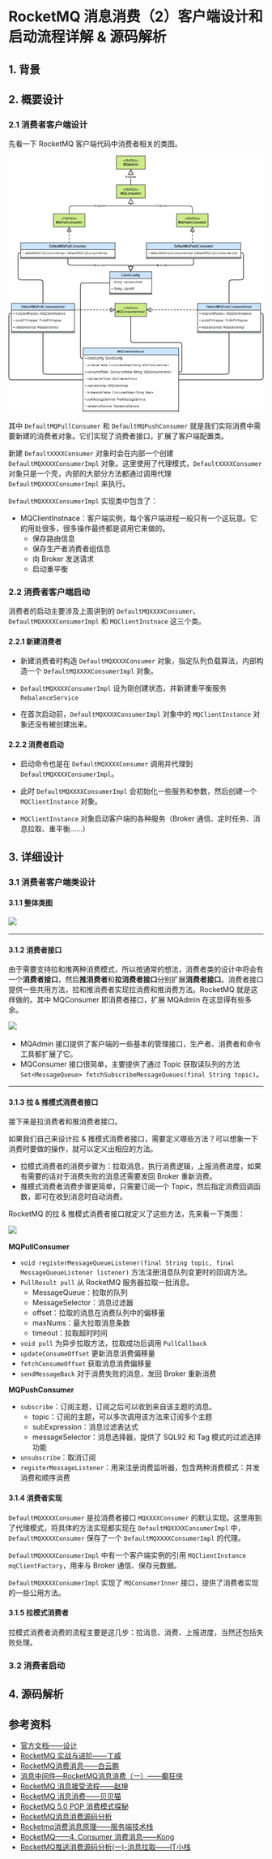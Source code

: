 # RocketMQ 消息消费（2）客户端设计和启动流程详解 & 源码解析

## 1. 背景

## 2. 概要设计

### 2.1 消费者客户端设计

先看一下 RocketMQ 客户端代码中消费者相关的类图。

![](../assets/rocketmq-consume-message/rocketmq-consumer-class-fields.drawio.png)

其中 `DefaultMQPullConsumer` 和 `DefaultMQPushConsumer` 就是我们实际消费中需要新建的消费者对象。它们实现了消费者接口，扩展了客户端配置类。

新建 `DefaultXXXXConsumer` 对象时会在内部一个创建 `DefaultMQXXXXConsumerImpl` 对象。这里使用了代理模式，`DefaultXXXXConsumer` 对象只是一个壳，内部的大部分方法都通过调用代理 `DefaultMQXXXXConsumerImpl` 来执行。

`DefaultMQXXXXConsumerImpl` 实现类中包含了：

* MQClientInstnace：客户端实例，每个客户端进程一般只有一个这玩意。它的用处很多，很多操作最终都是调用它来做的。
  * 保存路由信息
  * 保存生产者消费者组信息
  * 向 Broker 发送请求
  * 启动重平衡

### 2.2 消费者客户端启动

消费者的启动主要涉及上面讲到的 `DefaultMQXXXXConsumer`、`DefaultMQXXXXConsumerImpl` 和 `MQClientInstnace` 这三个类。

#### 2.2.1 新建消费者

* 新建消费者时构造 `DefaultMQXXXXConsumer` 对象，指定队列负载算法，内部构造一个 `DefaultMQXXXXConsumerImpl` 对象。

* `DefaultMQXXXXConsumerImpl` 设为刚创建状态，并新建重平衡服务 `RebalanceService`

* 在首次启动前，`DefaultMQXXXXConsumerImpl` 对象中的 `MQClientInstance` 对象还没有被创建出来。

#### 2.2.2 消费者启动

* 启动命令也是在 `DefaultMQXXXXConsumer` 调用并代理到 `DefaultMQXXXXConsumerImpl`。

* 此时  `DefaultMQXXXXConsumerImpl` 会初始化一些服务和参数，然后创建一个 `MQClientInstance` 对象。
* `MQClientInstance` 对象启动客户端的各种服务（Broker 通信、定时任务、消息拉取、重平衡……）

## 3. 详细设计

### 3.1 消费者客户端类设计

#### 3.1.1 整体类图

![](https://scarb-images.oss-cn-hangzhou.aliyuncs.com/img/202208152245917.png)

---

#### 3.1.2 消费者接口

由于需要支持拉和推两种消费模式，所以按通常的想法，消费者类的设计中将会有一个**消费者接口**，然后**推消费者**和**拉消费者接口**分别扩展**消费者接口**。消费者接口提供一些共用方法，拉和推消费者实现拉消费和推消费方法。RocketMQ 就是这样做的。其中 MQConsumer 即消费者接口，扩展 MQAdmin 在这显得有些多余。

![](https://scarb-images.oss-cn-hangzhou.aliyuncs.com/img/202208170017865.png)

* MQAdmin 接口提供了客户端的一些基本的管理接口，生产者、消费者和命令工具都扩展了它。
* MQConsumer 接口很简单，主要提供了通过 Topic 获取读队列的方法 `Set<MessageQueue> fetchSubscribeMessageQueues(final String topic)`。

---

#### 3.1.3 拉 & 推模式消费者接口

接下来是拉消费者和推消费者接口。

如果我们自己来设计拉 & 推模式消费者接口，需要定义哪些方法？可以想象一下消费时要做的操作，就可以定义出相应的方法。

* 拉模式消费者的消费步骤为：拉取消息，执行消费逻辑，上报消费进度，如果有需要的话对于消费失败的消息还需要发回 Broker 重新消费。
* 推模式消费者消费步骤更简单，只需要订阅一个 Topic，然后指定消费回调函数，即可在收到消息时自动消费。

RocketMQ 的拉 & 推模式消费者接口就定义了这些方法，先来看一下类图：

![](https://scarb-images.oss-cn-hangzhou.aliyuncs.com/img/202208170023801.png)

**MQPullConsumer**

* `void registerMessageQueueListener(final String topic, final MessageQueueListener listener)` 方法注册消息队列变更时的回调方法。
* `PullResult pull` 从 RocketMQ 服务器拉取一批消息。
  * MessageQueue：拉取的队列
  * MessageSelector：消息过滤器
  * offset：拉取的消息在消费队列中的偏移量
  * maxNums：最大拉取消息条数
  * timeout：拉取超时时间
* `void pull` 为异步拉取方法，拉取成功后调用 `PullCallback`
* `updateConsumeOffset` 更新消息消费偏移量
* `fetchConsumeOffset` 获取消息消费偏移量
* `sendMessageBack` 对于消费失败的消息，发回 Broker 重新消费

**MQPushConsumer**

* `subscribe`：订阅主题，订阅之后可以收到来自该主题的消息。
  * topic：订阅的主题，可以多次调用该方法来订阅多个主题
  * subExpression：消息过滤表达式
  * messageSelector：消息选择器，提供了 SQL92 和 Tag 模式的过滤选择功能
* `unsubscribe`：取消订阅
* `registerMessageListener`：用来注册消费监听器，包含两种消费模式：并发消费和顺序消费

#### 3.1.4 消费者实现

 `DefaultMQXXXXConsumer` 是拉消费者接口 `MQXXXXConsumer` 的默认实现。这里用到了代理模式，将具体的方法实现都实现在 `DefaultMQXXXXConsumerImpl` 中，`DefaultMQXXXXConsumer` 保存了一个 `DefaultMQXXXXConsumerImpl` 的代理。

`DefaultMQXXXXConsumerImpl` 中有一个客户端实例的引用 `MQClientInstance mqClientFactory`，用来与 Broker 通信、保存元数据。

`DefaultMQXXXXConsumerImpl` 实现了 `MQConsumerInner` 接口，提供了消费者实现的一些公用方法。

#### 3.1.5 拉模式消费者

拉模式消费者消费的流程主要是这几步：拉消息、消费、上报进度，当然还包括失败处理。



### 3.2 消费者启动



## 4. 源码解析

## 参考资料

* [官方文档——设计](https://github.com/apache/rocketmq/blob/master/docs/cn/design.md#42-consumer%E7%9A%84%E8%B4%9F%E8%BD%BD%E5%9D%87%E8%A1%A1)
* [RocketMQ 实战与进阶——丁威](http://learn.lianglianglee.com/%E4%B8%93%E6%A0%8F/RocketMQ%20%E5%AE%9E%E6%88%98%E4%B8%8E%E8%BF%9B%E9%98%B6%EF%BC%88%E5%AE%8C%EF%BC%89/08%20%E6%B6%88%E6%81%AF%E6%B6%88%E8%B4%B9%20API%20%E4%B8%8E%E7%89%88%E6%9C%AC%E5%8F%98%E8%BF%81%E8%AF%B4%E6%98%8E.md)
* [RocketMQ消费消息——白云鹏](https://www.baiyp.ren/RocketMQ%E6%B6%88%E8%B4%B9%E6%B6%88%E6%81%AF.html)
* [消息中间件—RocketMQ消息消费（一）——癫狂侠](https://www.jianshu.com/p/f071d5069059)
* [RocketMQ 消息接受流程——赵坤](https://kunzhao.org/docs/rocketmq/rocketmq-message-receive-flow/)
* [RocketMQ 消息消费——贝贝猫](https://zhuanlan.zhihu.com/p/360911990)
* [RocketMQ 5.0 POP 消费模式探秘](https://developer.aliyun.com/article/801815)
* [RocketMQ消息消费源码分析](https://www.jianshu.com/p/4757079f871f)
* [Rocketmq消费消息原理——服务端技术栈](https://blog.csdn.net/daimingbao/article/details/120231289)
* [RocketMQ——4. Consumer 消费消息——Kong](http://47.100.139.123/blog/article/89)
* [RocketMQ推送消费源码分析(一)-消息拉取——IT小栈](https://itzones.cn/2020/05/29/RocketMQ%E6%8E%A8%E9%80%81%E6%B6%88%E8%B4%B9%E6%BA%90%E7%A0%81%E5%88%86%E6%9E%90-%E6%B6%88%E6%81%AF%E6%8B%89%E5%8F%96/)